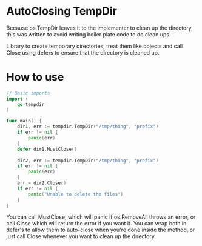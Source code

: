 # AutoClosing TempDir

Because os.TempDir leaves it to the implementer to clean up the directory,
this was written to avoid writing boiler plate code to do clean ups.

Library to create temporary directories, treat them like objects and call Close using defers to ensure that the directory is cleaned up.

# How to use

```go
// Basic imports
import (
    go-tempdir
)

func main() {
	dir1, err := tempdir.TempDir("/tmp/thing", "prefix")
	if err != nil {
		panic(err)
	}
	defer dir1.MustClose()
	
	dir2, err := tempdir.TempDir("/tmp/thing", "prefix")
	if err != nil {
		panic(err)
	}
	err = dir2.Close()
	if err != nil {
		panic("Unable to delete the files")
	}
}
```

You can call MustClose, which will panic if os.RemoveAll throws an error, or call Close which will return the error if you want it. You can wrap both in defer's to allow them to auto-close when you're done inside the method, or just call Close whenever you want to clean up the directory.